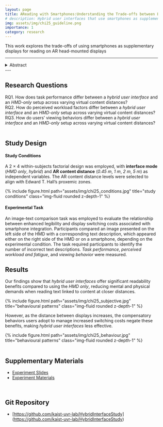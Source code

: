 ```yaml
---
layout: page
title: AReading with Smartphones:Understanding the Trade-offs between Enhanced Legibility and Display Switching Costs in Hybrid AR Interfaces (CHI '25)
# description: Hybrid user interfaces that use smartphones as supplementary displays to enhance reading in AR
img: assets/img/chi25_guideline.png
importance: 1
category: research
---
```


This work explores the trade-offs of using smartphones as supplementary displays for reading on AR head-mounted displays

---

<details><summary>Abstract</summary>
    This research investigates the use of <b>hybrid user interfaces</b> to enhance text readability in augmented reality (AR) by combining optical see-through head-mounted displays with smartphones. While this integration can improve information legibility, it may also introduce display switching side effects. The extent to which these side effects hinder user experience and when the benefits outweigh drawbacks remain unclear. To address this gap, we conducted an empirical study (N=24) to evaluate how hybrid user interfaces affect AR reading tasks across different content distances, which induce varying levels of display switching. Our findings show that <i>hybrid user interfaces</i> offer significant readability benefits compared to using the <i>HMD only</i>, reducing mental and physical demands when reading text linked to content at closer distances. However, as the distance between displays increases, the compensatory behaviors users adopt to manage increased switching costs negate these benefits, making <i>hybrid user interfaces</i> less effective. Based on these findings, we suggest (1) using smartphones as supplementary displays for text in reading-intensive tasks, (2) implementing adaptive display positioning to minimize switching overhead in such scenarios, and (3) adjusting the smartphone's role based on content distance for less intensive reading tasks. These insights provide guidance for optimizing smartphone integration in hybrid interfaces and enhancing AR systems for reading applications. 
</details>
---

## Research Questions

RQ1. How does task performance differ between a _hybrid user interface_ and an _HMD-only_ setup across varying virtual content distances?  
RQ2. How do perceived workload factors differ between a _hybrid user interface_ and an _HMD-only_ setup across varying virtual content distances?  
RQ3. How do users’ viewing behaviors differ between a _hybrid user interface_ and an _HMD-only_ setup across varying virtual content distances?  
<br>

## Study Design

#### Study Conditions

A 2 × 4 within-subjects factorial design was employed, with **interface mode** (_HMD only_, _hybrid_) and **AR content distance** (_0.45 m_, _1 m_, _2 m_, _5 m_) as independent variables. The AR content distance levels were selected to align with Edward T. Hall’s proxemic zones.

<div class="row">
    <div class="col-sm mt-3 mt-md-0">
        {% include figure.html path="assets/img/chi25_conditions.jpg" title="study conditions" class="img-fluid rounded z-depth-1" %}
    </div>
</div>

#### Experimental Task

An image-text comparison task was employed to evaluate the relationship between enhanced legibility and display switching costs associated with smartphone integration. Participants compared an image presented on the left side of the HMD with a corresponding text description, which appeared either on the right side of the HMD or on a smartphone, depending on the experimental condition. The task required participants to identify the number of incorrect text descriptions. _Task performance_, _perceived workload and fatigue_, and _viewing behavior_ were measured.
<br>


## Results

Our findings show that _hybrid user interfaces_ offer significant readability benefits compared to using the _HMD only_, reducing mental and physical demands when reading text linked to content at closer distances.

<div class="row">
    <div class="col-sm mt-3 mt-md-0">
        {% include figure.html path="assets/img/chi25_subjective.jpg" title="behavioural patterns" class="img-fluid rounded z-depth-1" %}
    </div>
</div>

However, as the distance between displays increases, the compensatory behaviors users adopt to manage increased switching costs negate these benefits, making _hybrid user interfaces_ less effective.

<div class="row">
    <div class="col-sm mt-3 mt-md-0">
        {% include figure.html path="assets/img/chi25_behaviour.jpg" title="behavioural patterns" class="img-fluid rounded z-depth-1" %}
    </div>
</div>
<br>

## Supplementary Materials
* [Experiment Slides](/assets/pdf/chi25-slides.pdf)
* [Experiment Materials](/assets/pdf/chi25-materials.pdf)
<br>

## Git Repository
* [https://github.com/kaist-uvr-lab/HybridInterfaceStudy] (https://github.com/kaist-uvr-lab/HybridInterfaceStudy)